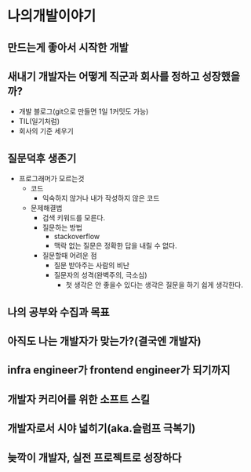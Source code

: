 # 나의개발이야기

## 만드는게 좋아서 시작한 개발

## 새내기 개발자는 어떻게 직군과 회사를 정하고 성장했을까?
- 개발 블로그(git으로 만들면 1일 1커밋도 가능)
- TIL(일기처럼)
- 회사의 기준 세우기

## 질문덕후 생존기
- 프로그래머가 모르는것
  - 코드
    - 익숙하지 않거나 내가 작성하지 않은 코드
  - 문제해결법
    - 검색 키워드를 모른다.
    - 질문하는 방법
      - stackoverflow
      - 맥락 없는 질문은 정확한 답을 내릴 수 없다.
    - 질문할때 어려운 점
      - 질문 받아주는 사람의 비난
      - 질문자의 성격(완벽주의, 극소심)
        - 첫 생각은 안 좋을수 있다는 생각은 질문을 하기 쉽게 생각한다.

## 나의 공부와 수집과 목표

## 아직도 나는 개발자가 맞는가?(결국엔 개발자)

## infra engineer가 frontend engineer가 되기까지

## 개발자 커리어를 위한 소프트 스킬

## 개발자로서 시야 넓히기(aka.슬럼프 극복기)

## 늦깍이 개발자, 실전 프로젝트로 성장하다
